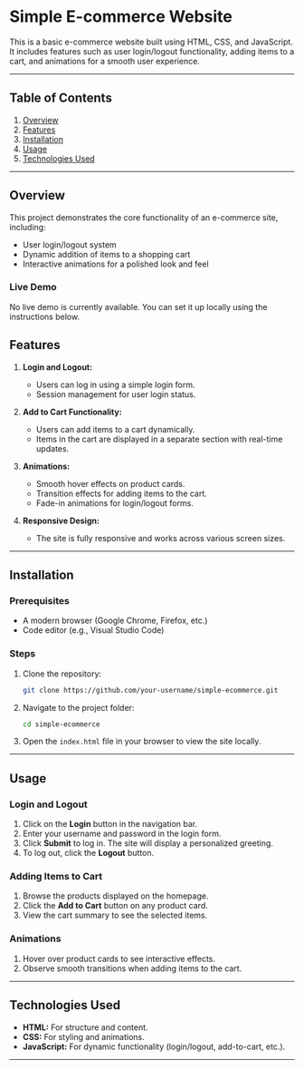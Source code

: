 # Simple E-commerce Website

This is a basic e-commerce website built using HTML, CSS, and JavaScript. It includes features such as user login/logout functionality, adding items to a cart, and animations for a smooth user experience.

---

## Table of Contents
1. [Overview](#overview)
2. [Features](#features)
3. [Installation](#installation)
4. [Usage](#usage)
5. [Technologies Used](#technologies-used)


---

## Overview
This project demonstrates the core functionality of an e-commerce site, including:
- User login/logout system
- Dynamic addition of items to a shopping cart
- Interactive animations for a polished look and feel

### Live Demo
No live demo is currently available. You can set it up locally using the instructions below.


## Features
1. **Login and Logout:**
   - Users can log in using a simple login form.
   - Session management for user login status.

2. **Add to Cart Functionality:**
   - Users can add items to a cart dynamically.
   - Items in the cart are displayed in a separate section with real-time updates.

3. **Animations:**
   - Smooth hover effects on product cards.
   - Transition effects for adding items to the cart.
   - Fade-in animations for login/logout forms.

4. **Responsive Design:**
   - The site is fully responsive and works across various screen sizes.

---

## Installation

### Prerequisites
- A modern browser (Google Chrome, Firefox, etc.)
- Code editor (e.g., Visual Studio Code)

### Steps
1. Clone the repository:
   ```bash
   git clone https://github.com/your-username/simple-ecommerce.git
   ```
2. Navigate to the project folder:
   ```bash
   cd simple-ecommerce
   ```
3. Open the `index.html` file in your browser to view the site locally.

---

## Usage

### Login and Logout
1. Click on the **Login** button in the navigation bar.
2. Enter your username and password in the login form.
3. Click **Submit** to log in. The site will display a personalized greeting.
4. To log out, click the **Logout** button.

### Adding Items to Cart
1. Browse the products displayed on the homepage.
2. Click the **Add to Cart** button on any product card.
3. View the cart summary to see the selected items.

### Animations
1. Hover over product cards to see interactive effects.
2. Observe smooth transitions when adding items to the cart.

---

## Technologies Used
- **HTML:** For structure and content.
- **CSS:** For styling and animations.
- **JavaScript:** For dynamic functionality (login/logout, add-to-cart, etc.).

---








